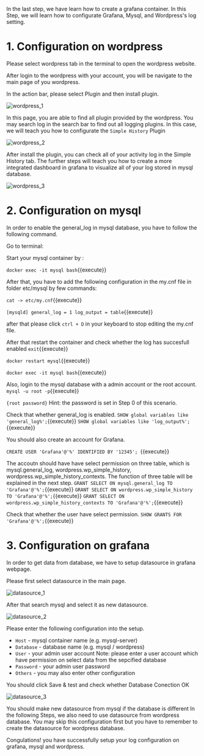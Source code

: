 

In the last step, we have learn how to create a grafana container.
In this Step, we will learn how to configurate Grafana, Mysql, and Wordpress's log setting.

# 1. Configuration on wordpress

Please select wordpress tab in the terminal to open the wordpress website.

After login to the wordpress with your account, you will be navigate to the main page of you wordpress.

In the action bar, please select Plugin and then install plugin.

![wordpress_1](https://github.com/joey1136/katacoda-scenarios/blob/main/Area-C/images/wordpress_plugin.PNG?raw=true)

In this page, you are able to find all plugin provided by the wordpress.
You may search log in the search bar to find out all logging plugins.
In this case, we will teach you how to configurate the `Simple History` Plugin

![wordpress_2](https://github.com/joey1136/katacoda-scenarios/blob/main/Area-C/images/wordpress_plugin_select.PNG?raw=true)

After install the plugin, you can check all of your activity log in the Simple History tab.
The further steps will teach you how to create a more integrated dashboard in grafana to visualize all of your log stored in mysql database.

![wordpress_3](https://github.com/joey1136/katacoda-scenarios/blob/main/Area-C/images/wordpress_simpleHistory.PNG?raw=true)



# 2. Configuration on mysql

In order to enable the general_log in mysql database, you have to follow the following command.

Go to terminal:

Start your mysql container by :

`docker exec -it mysql bash`{{execute}}

After that, you have to add the following configuration in the my.cnf file in folder etc/mysql by few commands:

`cat -> etc/my.cnf`{{execute}}

`[mysqld]
general_log = 1
log_output = table`{{execute}}


after that please click `ctrl + D` in your keyboard to stop editing the my.cnf file.

After that restart the container and check whether the log has succesfull enabled
`exit`{{execute}}

`docker restart mysql`{{execute}}

`docker exec -it mysql bash`{{execute}}

Also, login to the mysql database with a admin account or the root account.
`mysql -u root -p`{{execute}}

`{root password}`
Hint: the password is set in Step 0 of this scenario.

Check that whether general_log is enabled.
`SHOW global variables like 'general_log%';`{{execute}}
`SHOW global variables like 'log_output%';`{{execute}}

You should also create an account for Grafana.

`CREATE USER 'Grafana'@'%' IDENTIFIED BY '12345'; `{{execute}}

The accoutn should have have select permission on three table, which is mysql.general_log, wordpress.wp_simple_history, wordpress.wp_simple_history_contexts. The function of three table will be explained in the next step.
`GRANT SELECT ON mysql.general_log TO 'Grafana'@'%';`{{execute}}
`GRANT SELECT ON wordpress.wp_simple_history TO 'Grafana'@'%';`{{execute}}
`GRANT SELECT ON wordpress.wp_simple_history_contexts TO 'Grafana'@'%';`{{execute}}

Check that whether the user have select permission.
`SHOW GRANTS FOR 'Grafana'@'%';`{{execute}}

# 3. Configuration on grafana

In order to get data from database, we have to setup datasource in grafana webpage.

Please first select datasource in the main page.

![datasource_1](https://github.com/joey1136/katacoda-scenarios/blob/main/Area-C/images/main_addDatasource.png?raw=true)

After that search mysql and select it as new datasource.

![datasource_2](https://github.com/joey1136/katacoda-scenarios/blob/main/Area-C/images/datasource_sql.PNG?raw=true)

Please enter the following configuration into the setup.

* `Host` - mysql container name (e.g. mysql-server)
* `Database` - database name (e.g. mysql / wordpress)
* `User` - your admin user account 
Note: please enter a user account which have permission on select data from the sepcified database
* `Password` - your admin user password
* `Others` - you may also enter other configuration 

You should click Save & test and check whether Database Conection OK

![datasource_3](https://github.com/joey1136/katacoda-scenarios/blob/main/Area-C/images/datasource_detail.PNG?raw=true)


You should make new datasource from mysql if the database is different
In the following Steps, we also need to use datasource from wordpress database.
You may skip this configuration first but you have to remember to create the datasource for wordpress database.


Congulations! you have successfully setup your log configuration on grafana, mysql and wordpress.